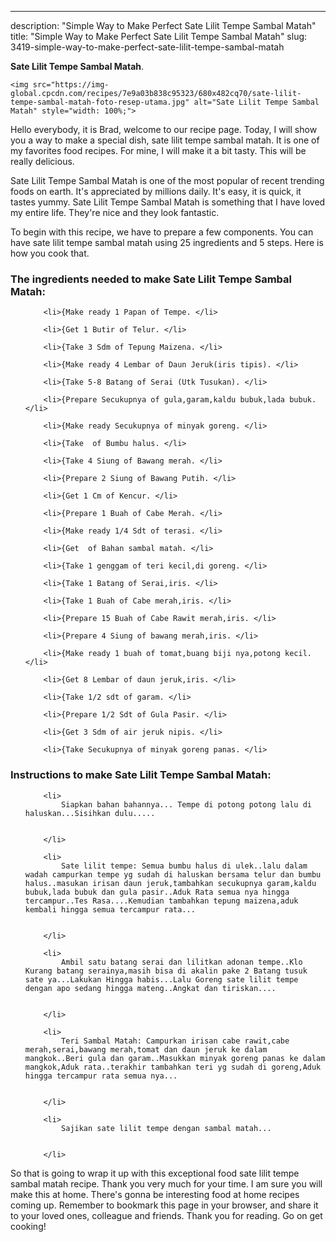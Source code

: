 ---
description: "Simple Way to Make Perfect Sate Lilit Tempe Sambal Matah"
title: "Simple Way to Make Perfect Sate Lilit Tempe Sambal Matah"
slug: 3419-simple-way-to-make-perfect-sate-lilit-tempe-sambal-matah

<p>
	<strong>Sate Lilit Tempe Sambal Matah</strong>. 
	
</p>
<p>
	
	<img src="https://img-global.cpcdn.com/recipes/7e9a03b838c95323/680x482cq70/sate-lilit-tempe-sambal-matah-foto-resep-utama.jpg" alt="Sate Lilit Tempe Sambal Matah" style="width: 100%;">
	
	
</p>
<p>
	Hello everybody, it is Brad, welcome to our recipe page. Today, I will show you a way to make a special dish, sate lilit tempe sambal matah. It is one of my favorites food recipes. For mine, I will make it a bit tasty. This will be really delicious.
</p>
	
<p>
	
</p>
<p>
	Sate Lilit Tempe Sambal Matah is one of the most popular of recent trending foods on earth. It's appreciated by millions daily. It's easy, it is quick, it tastes yummy. Sate Lilit Tempe Sambal Matah is something that I have loved my entire life. They're nice and they look fantastic.
</p>

<p>
To begin with this recipe, we have to prepare a few components. You can have sate lilit tempe sambal matah using 25 ingredients and 5 steps. Here is how you cook that.
</p>

<h3>The ingredients needed to make Sate Lilit Tempe Sambal Matah:</h3>

<ol>
	
		<li>{Make ready 1 Papan of Tempe. </li>
	
		<li>{Get 1 Butir of Telur. </li>
	
		<li>{Take 3 Sdm of Tepung Maizena. </li>
	
		<li>{Make ready 4 Lembar of Daun Jeruk(iris tipis). </li>
	
		<li>{Take 5-8 Batang of Serai (Utk Tusukan). </li>
	
		<li>{Prepare Secukupnya of gula,garam,kaldu bubuk,lada bubuk. </li>
	
		<li>{Make ready Secukupnya of minyak goreng. </li>
	
		<li>{Take  of Bumbu halus. </li>
	
		<li>{Take 4 Siung of Bawang merah. </li>
	
		<li>{Prepare 2 Siung of Bawang Putih. </li>
	
		<li>{Get 1 Cm of Kencur. </li>
	
		<li>{Prepare 1 Buah of Cabe Merah. </li>
	
		<li>{Make ready 1/4 Sdt of terasi. </li>
	
		<li>{Get  of Bahan sambal matah. </li>
	
		<li>{Take 1 genggam of teri kecil,di goreng. </li>
	
		<li>{Take 1 Batang of Serai,iris. </li>
	
		<li>{Take 1 Buah of Cabe merah,iris. </li>
	
		<li>{Prepare 15 Buah of Cabe Rawit merah,iris. </li>
	
		<li>{Prepare 4 Siung of bawang merah,iris. </li>
	
		<li>{Make ready 1 buah of tomat,buang biji nya,potong kecil. </li>
	
		<li>{Get 8 Lembar of daun jeruk,iris. </li>
	
		<li>{Take 1/2 sdt of garam. </li>
	
		<li>{Prepare 1/2 Sdt of Gula Pasir. </li>
	
		<li>{Get 3 Sdm of air jeruk nipis. </li>
	
		<li>{Take Secukupnya of minyak goreng panas. </li>
	
</ol>
<p>
	
</p>

<h3>Instructions to make Sate Lilit Tempe Sambal Matah:</h3>

<ol>
	
		<li>
			Siapkan bahan bahannya... Tempe di potong potong lalu di haluskan...Sisihkan dulu.....
			
			
		</li>
	
		<li>
			Sate lilit tempe: Semua bumbu halus di ulek..lalu dalam wadah campurkan tempe yg sudah di haluskan bersama telur dan bumbu halus..masukan irisan daun jeruk,tambahkan secukupnya garam,kaldu bubuk,lada bubuk dan gula pasir..Aduk Rata semua nya hingga tercampur..Tes Rasa....Kemudian tambahkan tepung maizena,aduk kembali hingga semua tercampur rata...
			
			
		</li>
	
		<li>
			Ambil satu batang serai dan lilitkan adonan tempe..Klo Kurang batang serainya,masih bisa di akalin pake 2 Batang tusuk sate ya...Lakukan Hingga habis...Lalu Goreng sate lilit tempe dengan apo sedang hingga mateng..Angkat dan tiriskan....
			
			
		</li>
	
		<li>
			Teri Sambal Matah: Campurkan irisan cabe rawit,cabe merah,serai,bawang merah,tomat dan daun jeruk ke dalam mangkok..Beri gula dan garam..Masukkan minyak goreng panas ke dalam mangkok,Aduk rata..terakhir tambahkan teri yg sudah di goreng,Aduk hingga tercampur rata semua nya...
			
			
		</li>
	
		<li>
			Sajikan sate lilit tempe dengan sambal matah...
			
			
		</li>
	
</ol>

<p>
	
</p>

<p>
	So that is going to wrap it up with this exceptional food sate lilit tempe sambal matah recipe. Thank you very much for your time. I am sure you will make this at home. There's gonna be interesting food at home recipes coming up. Remember to bookmark this page in your browser, and share it to your loved ones, colleague and friends. Thank you for reading. Go on get cooking!
</p>
